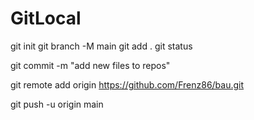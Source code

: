 # GitLocal

git init
git branch -M main
git add .
git status


git commit -m "add new files to repos"

git remote add origin https://github.com/Frenz86/bau.git

git push -u origin main
